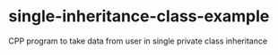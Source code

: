 # single-inheritance-class-example
CPP program to take data from user in single private class inheritance
